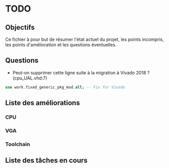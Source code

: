 # TODO

## Objectifs 

Ce fichier à pour but de résumer l'état actuel du projet, les points incompris, les points d'amélioration et les questions éventuelles.

## Questions

- Peut-on supprimer cette ligne suite à la migration à Vivado 2018 ? (cpu_UAL.vhd:7)
```vhdl
use work.fixed_generic_pkg_mod.all; -- Fix for Vivado
```

## Liste des améliorations

### CPU

### VGA

### Toolchain

## Liste des tâches en cours

